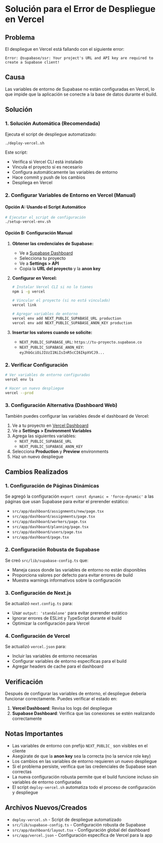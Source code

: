 # Solución para el Error de Despliegue en Vercel

## Problema
El despliegue en Vercel está fallando con el siguiente error:
```
Error: @supabase/ssr: Your project's URL and API key are required to create a Supabase client!
```

## Causa
Las variables de entorno de Supabase no están configuradas en Vercel, lo que impide que la aplicación se conecte a la base de datos durante el build.

## Solución

### 1. Solución Automática (Recomendada)

Ejecuta el script de despliegue automatizado:

```bash
./deploy-vercel.sh
```

Este script:
- Verifica si Vercel CLI está instalado
- Vincula el proyecto si es necesario
- Configura automáticamente las variables de entorno
- Hace commit y push de los cambios
- Despliega en Vercel

### 2. Configurar Variables de Entorno en Vercel (Manual)

#### Opción A: Usando el Script Automático
```bash
# Ejecutar el script de configuración
./setup-vercel-env.sh
```

#### Opción B: Configuración Manual

1. **Obtener las credenciales de Supabase:**
   - Ve a [Supabase Dashboard](https://supabase.com/dashboard)
   - Selecciona tu proyecto
   - Ve a **Settings > API**
   - Copia la **URL del proyecto** y la **anon key**

2. **Configurar en Vercel:**
   ```bash
   # Instalar Vercel CLI si no lo tienes
   npm i -g vercel
   
   # Vincular el proyecto (si no está vinculado)
   vercel link
   
   # Agregar variables de entorno
   vercel env add NEXT_PUBLIC_SUPABASE_URL production
   vercel env add NEXT_PUBLIC_SUPABASE_ANON_KEY production
   ```

3. **Insertar los valores cuando se solicite:**
   - `NEXT_PUBLIC_SUPABASE_URL`: `https://tu-proyecto.supabase.co`
   - `NEXT_PUBLIC_SUPABASE_ANON_KEY`: `eyJhbGciOiJIUzI1NiIsInR5cCI6IkpXVCJ9...`

### 2. Verificar Configuración

```bash
# Ver variables de entorno configuradas
vercel env ls

# Hacer un nuevo despliegue
vercel --prod
```

### 3. Configuración Alternativa (Dashboard Web)

También puedes configurar las variables desde el dashboard de Vercel:

1. Ve a tu proyecto en [Vercel Dashboard](https://vercel.com/dashboard)
2. Ve a **Settings > Environment Variables**
3. Agrega las siguientes variables:
   - `NEXT_PUBLIC_SUPABASE_URL`
   - `NEXT_PUBLIC_SUPABASE_ANON_KEY`
4. Selecciona **Production** y **Preview** environments
5. Haz un nuevo despliegue

## Cambios Realizados

### 1. Configuración de Páginas Dinámicas
Se agregó la configuración `export const dynamic = 'force-dynamic'` a las páginas que usan Supabase para evitar el prerender estático:

- `src/app/dashboard/assignments/new/page.tsx`
- `src/app/dashboard/assignments/page.tsx`
- `src/app/dashboard/workers/page.tsx`
- `src/app/dashboard/planning/page.tsx`
- `src/app/dashboard/users/page.tsx`
- `src/app/dashboard/page.tsx`

### 2. Configuración Robusta de Supabase
Se creó `src/lib/supabase-config.ts` que:
- Maneja casos donde las variables de entorno no están disponibles
- Proporciona valores por defecto para evitar errores de build
- Muestra warnings informativos sobre la configuración

### 3. Configuración de Next.js
Se actualizó `next.config.ts` para:
- Usar `output: 'standalone'` para evitar prerender estático
- Ignorar errores de ESLint y TypeScript durante el build
- Optimizar la configuración para Vercel

### 4. Configuración de Vercel
Se actualizó `vercel.json` para:
- Incluir las variables de entorno necesarias
- Configurar variables de entorno específicas para el build
- Agregar headers de cache para el dashboard

## Verificación

Después de configurar las variables de entorno, el despliegue debería funcionar correctamente. Puedes verificar el estado en:

1. **Vercel Dashboard**: Revisa los logs del despliegue
2. **Supabase Dashboard**: Verifica que las conexiones se estén realizando correctamente

## Notas Importantes

- Las variables de entorno con prefijo `NEXT_PUBLIC_` son visibles en el cliente
- Asegúrate de que la **anon key** sea la correcta (no la service role key)
- Los cambios en las variables de entorno requieren un nuevo despliegue
- Si el problema persiste, verifica que las credenciales de Supabase sean correctas
- La nueva configuración robusta permite que el build funcione incluso sin variables de entorno configuradas
- El script `deploy-vercel.sh` automatiza todo el proceso de configuración y despliegue

## Archivos Nuevos/Creados

- `deploy-vercel.sh` - Script de despliegue automatizado
- `src/lib/supabase-config.ts` - Configuración robusta de Supabase
- `src/app/dashboard/layout.tsx` - Configuración global del dashboard
- `src/app/vercel.json` - Configuración específica de Vercel para la app 